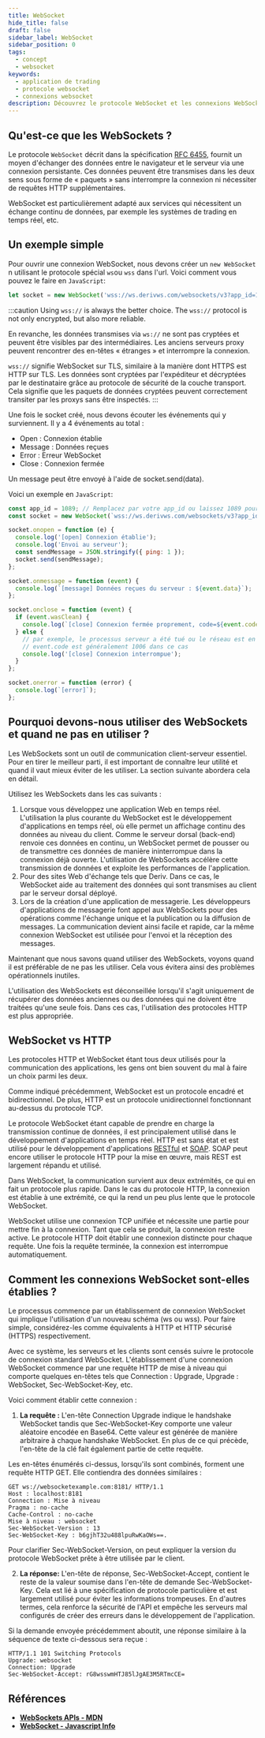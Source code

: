 ```yaml
---
title: WebSocket
hide_title: false
draft: false
sidebar_label: WebSocket
sidebar_position: 0
tags:
  - concept
  - websocket
keywords:
  - application de trading
  - protocole websocket
  - connexions websocket
description: Découvrez le protocole WebSocket et les connexions WebSocket, ainsi que la manière de les intégrer pour permettre des échanges de données sur votre application de trading, que vous soyez programmeur ou non.
---
```


## Qu'est-ce que les WebSockets ?

Le protocole `WebSocket` décrit dans la spécification [RFC 6455](https://datatracker.ietf.org/doc/html/rfc6455), fournit un moyen d'échanger des données entre le navigateur et le serveur via une connexion persistante. Ces données peuvent être transmises dans les deux sens sous forme de « paquets » sans interrompre la connexion ni nécessiter de requêtes HTTP supplémentaires.

WebSocket est particulièrement adapté aux services qui nécessitent un échange continu de données, par exemple les systèmes de trading en temps réel, etc.

## Un exemple simple

Pour ouvrir une connexion WebSocket, nous devons créer un `new WebSocket` n utilisant le protocole spécial `ws`ou `wss` dans l'url. Voici comment vous pouvez le faire en `JavaScript`:

```js
let socket = new WebSocket('wss://ws.derivws.com/websockets/v3?app_id=1089');
```

:::caution
Using `wss://` is always the better choice. The `wss://` protocol is not only encrypted, but also more reliable.

En revanche, les données transmises via `ws://` ne sont pas cryptées et peuvent être visibles par des intermédiaires. Les anciens serveurs proxy peuvent rencontrer des en-têtes « étranges » et interrompre la connexion.

`wss://` signifie WebSocket sur TLS, similaire à la manière dont HTTPS est HTTP sur TLS. Les données sont cryptées par l'expéditeur et décryptées par le destinataire grâce au protocole de sécurité de la couche transport. Cela signifie que les paquets de données cryptées peuvent correctement transiter par les proxys sans être inspectés.
:::

Une fois le socket créé, nous devons écouter les événements qui y surviennent. Il y a 4 événements au total :

- Open : Connexion établie
- Message : Données reçues
- Error : Erreur WebSocket
- Close : Connexion fermée

Un message peut être envoyé à l'aide de socket.send(data).

Voici un exemple en `JavaScript`:

```js showLineNumbers
const app_id = 1089; // Remplacez par votre app_id ou laissez 1089 pour les tests.
const socket = new WebSocket(`wss://ws.derivws.com/websockets/v3?app_id=${app_id}`);

socket.onopen = function (e) {
  console.log('[open] Connexion établie');
  console.log('Envoi au serveur');
  const sendMessage = JSON.stringify({ ping: 1 });
  socket.send(sendMessage);
};

socket.onmessage = function (event) {
  console.log(`[message] Données reçues du serveur : ${event.data}`);
};

socket.onclose = function (event) {
  if (event.wasClean) {
    console.log(`[close] Connexion fermée proprement, code=${event.code} raison=${event.reason}`);
  } else {
    // par exemple, le processus serveur a été tué ou le réseau est en panne
    // event.code est généralement 1006 dans ce cas
    console.log('[close] Connexion interrompue');
  }
};

socket.onerror = function (error) {
  console.log(`[error]`);
};
```

## Pourquoi devons-nous utiliser des WebSockets et quand ne pas en utiliser ?

Les WebSockets sont un outil de communication client-serveur essentiel. Pour en tirer le meilleur parti, il est important de connaître leur utilité et quand il vaut mieux éviter de les utiliser. La section suivante abordera cela en détail.

Utilisez les WebSockets dans les cas suivants :

1. ‍Lorsque vous développez une application Web en temps réel.
   L'utilisation la plus courante du WebSocket est le développement d'applications en temps réel, où elle permet un affichage continu des données au niveau du client. Comme le serveur dorsal (back-end) renvoie ces données en continu, un WebSocket permet de pousser ou de transmettre ces données de manière ininterrompue dans la connexion déjà ouverte. L'utilisation de WebSockets accélère cette transmission de données et exploite les performances de l'application.
2. Pour des sites Web d'échange tels que Deriv.
   Dans ce cas, le WebSocket aide au traitement des données qui sont transmises au client par le serveur dorsal déployé.
3. ‍Lors de la création d'une application de messagerie.
   Les développeurs d'applications de messagerie font appel aux WebSockets pour des opérations comme l'échange unique et la publication ou la diffusion de messages. La communication devient ainsi facile et rapide, car la même connexion WebSocket est utilisée pour l'envoi et la réception des messages.

Maintenant que nous savons quand utiliser des WebSockets, voyons quand il est préférable de ne pas les utiliser. Cela vous évitera ainsi des problèmes opérationnels inutiles.

L'utilisation des WebSockets est déconseillée lorsqu'il s'agit uniquement de récupérer des données anciennes ou des données qui ne doivent être traitées qu'une seule fois. Dans ces cas, l'utilisation des protocoles HTTP est plus appropriée.

## WebSocket vs HTTP

Les protocoles HTTP et WebSocket étant tous deux utilisés pour la communication des applications, les gens ont bien souvent du mal à faire un choix parmi les deux.

Comme indiqué précédemment, WebSocket est un protocole encadré et bidirectionnel. De plus, HTTP est un protocole unidirectionnel fonctionnant au-dessus du protocole TCP.

Le protocole WebSocket étant capable de prendre en charge la transmission continue de données, il est principalement utilisé dans le développement d'applications en temps réel. HTTP est sans état et est utilisé pour le développement d'applications [RESTful](https://de.wikipedia.org/wiki/Representational_State_Transfer) et [SOAP](https://de.wikipedia.org/wiki/SOAP). SOAP peut encore utiliser le protocole HTTP pour la mise en œuvre, mais REST est largement répandu et utilisé.

Dans WebSocket, la communication survient aux deux extrémités, ce qui en fait un protocole plus rapide. Dans le cas du protocole HTTP, la connexion est établie à une extrémité, ce qui la rend un peu plus lente que le protocole WebSocket.

WebSocket utilise une connexion TCP unifiée et nécessite une partie pour mettre fin à la connexion. Tant que cela se produit, la connexion reste active. Le protocole HTTP doit établir une connexion distincte pour chaque requête. Une fois la requête terminée, la connexion est interrompue automatiquement.

## Comment les connexions WebSocket sont-elles établies ?

Le processus commence par un établissement de connexion WebSocket qui implique l'utilisation d'un nouveau schéma (ws ou wss). Pour faire simple, considérez-les comme équivalents à HTTP et HTTP sécurisé (HTTPS) respectivement.

Avec ce système, les serveurs et les clients sont censés suivre le protocole de connexion standard WebSocket. L'établissement d'une connexion WebSocket commence par une requête HTTP de mise à niveau qui comporte quelques en-têtes tels que Connection : Upgrade, Upgrade : WebSocket, Sec-WebSocket-Key, etc.

Voici comment établir cette connexion :

1. **La requête :** L'en-tête Connection Upgrade indique le handshake WebSocket tandis que Sec-WebSocket-Key comporte une valeur aléatoire encodée en Base64. Cette valeur est générée de manière arbitraire à chaque handshake WebSocket. En plus de ce qui précède, l'en-tête de la clé fait également partie de cette requête.

Les en-têtes énumérés ci-dessus, lorsqu'ils sont combinés, forment une requête HTTP GET. Elle contiendra des données similaires :

```
GET ws://websocketexample.com:8181/ HTTP/1.1
Host : localhost:8181
Connection : Mise à niveau
Pragma : no-cache
Cache-Control : no-cache
Mise à niveau : websocket
Sec-WebSocket-Version : 13
Sec-WebSocket-Key : b6gjhT32u488lpuRwKaOWs==.
```

Pour clarifier Sec-WebSocket-Version, on peut expliquer la version du protocole WebSocket prête à être utilisée par le client.

2. **La réponse:** L'en-tête de réponse, Sec-WebSocket-Accept, contient le reste de la valeur soumise dans l'en-tête de demande Sec-WebSocket-Key. Cela est lié à une spécification de protocole particulière et est largement utilisé pour éviter les informations trompeuses. En d'autres termes, cela renforce la sécurité de l'API et empêche les serveurs mal configurés de créer des erreurs dans le développement de l'application.

Si la demande envoyée précédemment aboutit, une réponse similaire à la séquence de texte ci-dessous sera reçue :

```
HTTP/1.1 101 Switching Protocols
Upgrade: websocket
Connection: Upgrade
Sec-WebSocket-Accept: rG8wsswmHTJ85lJgAE3M5RTmcCE=
```

## Références

- **[WebSockets APIs - MDN](https://developer.mozilla.org/en-US/docs/Web/API/WebSocket)**
- **[WebSocket - Javascript Info](https://javascript.info/websocket)**
